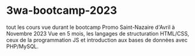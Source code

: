 # 3wa-bootcamp-2023
tout les cours vue durant le bootcamp
Promo Saint-Nazaire d'Avril à Novembre 2023 
Vue en 5 mois, les langages de structuration HTML/CSS, ceux de la programmation JS et introduction aux bases de données avec PHP/MySQL.

